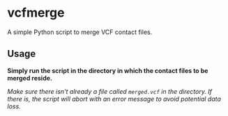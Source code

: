 # vcfmerge

A simple Python script to merge VCF contact files.

## Usage

**Simply run the script in the directory in which the contact files to be merged reside.**

*Make sure there isn't already a file called `merged.vcf` in the directory. If there is, the script will abort with an error message to avoid potential data loss.*
